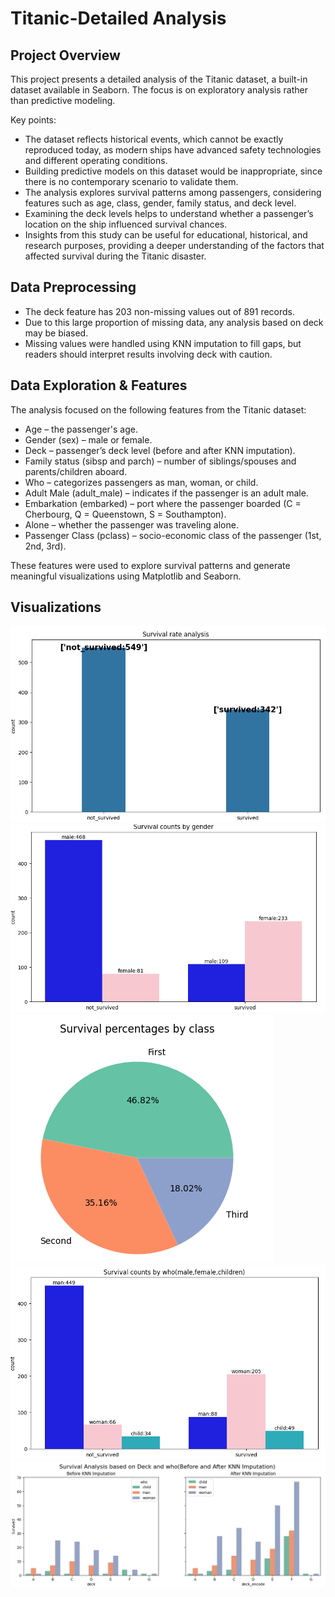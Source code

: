 # Titanic-Detailed Analysis

## Project Overview

This project presents a detailed analysis of the Titanic dataset, a built-in dataset available in Seaborn. The focus is on exploratory analysis rather than predictive modeling.

Key points:
- The dataset reflects historical events, which cannot be exactly reproduced today, as modern ships have advanced safety technologies and different operating conditions.
- Building predictive models on this dataset would be inappropriate, since there is no contemporary scenario to validate them.
- The analysis explores survival patterns among passengers, considering features such as age, class, gender, family status, and deck level.
- Examining the deck levels helps to understand whether a passenger’s location on the ship influenced survival chances.
- Insights from this study can be useful for educational, historical, and research purposes, providing a deeper understanding of the factors that affected survival during the Titanic disaster.
  
## Data Preprocessing

- The deck feature has 203 non-missing values out of 891 records.  
- Due to this large proportion of missing data, any analysis based on deck may be biased.  
- Missing values were handled using KNN imputation to fill gaps, but readers should interpret results involving deck with caution.

## Data Exploration & Features

The analysis focused on the following features from the Titanic dataset:

- Age – the passenger's age.  
- Gender (sex) – male or female.  
- Deck – passenger’s deck level (before and after KNN imputation).  
- Family status (sibsp and parch) – number of siblings/spouses and parents/children aboard.  
- Who – categorizes passengers as man, woman, or child.  
- Adult Male (adult_male) – indicates if the passenger is an adult male.  
- Embarkation (embarked) – port where the passenger boarded (C = Cherbourg, Q = Queenstown, S = Southampton).  
- Alone – whether the passenger was traveling alone.  
- Passenger Class (pclass) – socio-economic class of the passenger (1st, 2nd, 3rd).  

These features were used to explore survival patterns and generate meaningful visualizations using Matplotlib and Seaborn.
## Visualizations

<img src="images/survival-non_survival.png" alt="Survival by Class">


<img src="images/survival_gender.png" alt="Survival by Class">

<img src="images/survival_pclass.png" alt="Survival by Class">


<img src="images/survival_who.png" alt="Survival by Class">



<img src="images/survival-deck.png" alt="Survival by Class">
